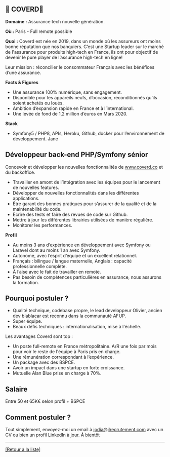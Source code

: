 ## 📱 COVERD📱

**Domaine :**  Assurance tech nouvelle génération.

**Où :** Paris - Full remote possible 

**Quoi :** Coverd est née en 2019, dans un monde où les assureurs ont moins bonne réputation que nos banquiers. C’est une Startup leader sur le marché de l'assurance pour produits high-tech en France, ils ont pour objectif de devenir le pure player de l’assurance high-tech en ligne! 

Leur mission : réconcilier le consommateur Français avec les bénéfices d’une assurance.

**Facts & Figures**

* Une assurance 100% numérique, sans engagement.
* Disponible pour les appareils neufs, d’occasion, reconditionnés qu’ils soient achetés ou loués.
* Ambition d’expansion rapide en France et à l’international. 
* Une levée de fond de 1,2 million d’euros en Mars 2020.  

**Stack**

* Symfony5 / PHP8, APIs, Heroku, Github, docker pour l’environnement de développement.
Jane 


## Développeur back-end PHP/Symfony sénior

Concevoir et développer les nouvelles fonctionnalités de www.coverd.co et du backoffice.

* Travailler en amont de l’intégration avec les équipes pour le lancement de nouvelles features.
* Développer de nouvelles fonctionnalités dans les différentes applications.
* Être garant des bonnes pratiques pour s’assurer de la qualité et de la maintenabilité du code.
* Ecrire des tests et faire des revues de code sur Github.
* Mettre à jour les différentes librairies utilisées de manière régulière.
* Monitorer les performances.

**Profil**

* Au moins 3 ans d’expérience en développement avec Symfony ou Laravel dont au moins 1 an avec Symfony.
* Autonome, avec l’esprit d’équipe et un excellent relationnel.
* Français : bilingue / langue maternelle, Anglais : capacité professionnelle complète.
* À l’aise avec le fait de travailler en remote.
* Pas besoin de compétences particulières en assurance, nous assurons la formation.

## Pourquoi postuler ?

* Qualité technique, codebase propre, le lead developpeur Olivier, ancien dev blablacar est reconnu dans la communauté AFUP.
* Super équipe.
* Beaux défis techniques : internationalisation, mise à l'échelle. 

Les avantages Coverd sont top : 
* Un poste full-remote en France métropolitaine. A/R une fois par mois pour voir le reste de l'équipe à Paris pris en charge.
* Une rémunération correspondant à l’expérience. 
* Un package avec des BSPCE.
* Avoir un impact dans une startup en forte croissance. 
* Mutuelle Alan Blue prise en charge à 70%. 

## Salaire 

Entre 50 et 65K€ selon profil + BSPCE 

## Comment postuler ?

Tout simplement, envoyez-moi un email à jodia@jlrecrutement.com avec un CV ou bien un profil LinkedIn à jour. À bientôt 



----
<a href="https://github.com/jlondiche/job-board-php/blob/master/README.md">[Retour a la liste]</a>

